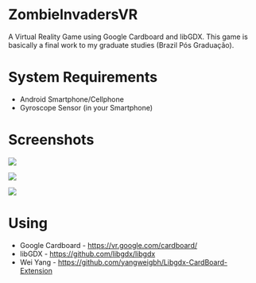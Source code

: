 # ZombieInvadersVR
A Virtual Reality Game using Google Cardboard and libGDX.
This game is basically a final work to my graduate studies (Brazil Pós Graduação).

# System Requirements
* Android Smartphone/Cellphone
* Gyroscope Sensor (in your Smartphone)

# Screenshots
![](screenshot01.png)

![](screenshot02.png)

![](screenshot03.png)

# Using
* Google Cardboard - https://vr.google.com/cardboard/
* libGDX - https://github.com/libgdx/libgdx
* Wei Yang - https://github.com/yangweigbh/Libgdx-CardBoard-Extension
